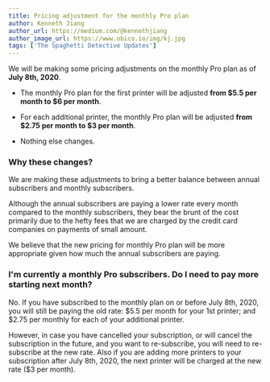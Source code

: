 ```yaml
---
title: Pricing adjustment for the monthly Pro plan
author: Kenneth Jiang
author_url: https://medium.com/@kennethjiang
author_image_url: https://www.obico.io/img/kj.jpg
tags: ['The Spaghetti Detective Updates']
---
```


We will be making some pricing adjustments on the monthly Pro plan as of **July 8th, 2020**.

* The monthly Pro plan for the first printer will be adjusted **from $5.5 per month to $6 per month**.

* For each additional printer, the monthly Pro plan will be adjusted **from $2.75 per month to $3 per month**.

* Nothing else changes.

### Why these changes?

<!-- truncate -->

We are making these adjustments to bring a better balance between annual subscribers and monthly subscribers.

Although the annual subscribers are paying a lower rate every month compared to the monthly subscribers, they bear the brunt of the cost primarily due to the hefty fees that we are charged by the credit card companies on payments of small amount.

We believe that the new pricing for monthly Pro plan will be more appropriate given how much the annual subscribers are paying.

### I'm currently a monthly Pro subscribers. Do I need to pay more starting next month?

No. If you have subscribed to the monthly plan on or before July 8th, 2020, you will still be paying the old rate: $5.5 per month for your 1st printer; and $2.75 per monthly for each of your additional printer.

However, in case you have cancelled your subscription, or will cancel the subscription in the future, and you want to re-subscribe, you will need to re-subscribe at the new rate. Also if you are adding more printers to your subscription after July 8th, 2020, the next printer will be charged at the new rate ($3 per month).


